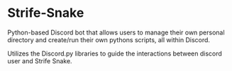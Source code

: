 # Strife-Snake
Python-based Discord bot that allows users to manage their own personal directory and create/run their own pythons scripts, all within Discord.

Utilizes the Discord.py libraries to guide the interactions between discord user and Strife Snake.
